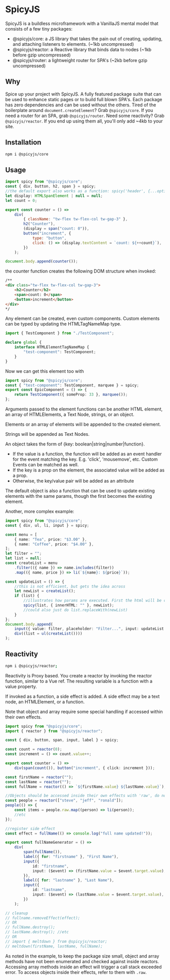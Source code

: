 # SpicyJS

SpicyJS is a buildless microframework with a VanillaJS mental model that consists of a few tiny packages:

- @spicyjs/core: a JS library that takes the pain out of creating, updating, and attaching listeners to elements. (~1kb uncompressed)
- @spicyjs/reactor: a Reactive library that binds data to nodes (~1kb before gzip uncompressed)
- @spicyjs/router: a lightweight router for SPA's (~2kb before gzip uncompressed)

## Why

Spice up your project with SpicyJS. A fully featured package suite that can be used to enhance static pages or to build full blown SPA's. Each package has zero dependencies and can be used without the others. Tired of the boilerplate around `document.createElement`? Grab `@spicyjs/core`. If you need a router for an SPA, grab `@spicyjs/router`. Need some reactivity? Grab `@spicyjs/reactor`. If you end up using them all, you'll only add ~4kb to your site.

## Installation

```bash
npm i @spicyjs/core
```

## Usage

```js
import spicy from "@spicyjs/core";
const { div, button, h2, span } = spicy;
//the default export also works as a function: spicy('header', {...options}, 'this is a header'), etc
let display: HTMLSpanElement | null = null;
let count = 0;

export const counter = () =>
	div(
		{ className: "tw-flex tw-flex-col tw-gap-3" },
		h2("Counter"),
		(display = span("count: 0")),
		button("increment", {
			type: "button",
			click: () => (display.textContent = `count: ${++count}`),
		})
	);

document.body.append(counter());
```

the counter function creates the following DOM structure when invoked:

```html
/**
<div class="tw-flex tw-flex-col tw-gap-3">
	<h2>Counter</h2>
	<span>count: 0</span>
	<button>increment</button>
</div>
*/
```

Any element can be created, even custom components. Custom elements can be typed by updating the HTMLTagNameMap type.

```ts
import { TestComponent } from "./TestComponent";

declare global {
	interface HTMLElementTagNameMap {
		"test-component": TestComponent;
	}
}
```

Now we can get this element too with

```ts
import spicy from "@spicyjs/core";
const { "test-component": TestComponent, marquee } = spicy;
export const EpicComponent = () => {
	return TestComponent({ someProp: 33 }, marquee());
};
```

Arguments passed to the element functions can be another HTML element, an array of HTMLElements, a Text Node, strings, or an object.

Elements or an array of elements will be appended to the created element.

Strings will be appended as Text Nodes.

An object takes the form of {key: boolean|string|number|function}.

- If the value is a function, the function will be added as an event handler for the event matching the key. E.g. 'click', 'mousemove', etc. Custom Events can be matched as well.
- If the key is a prop on the element, the associated value will be added as a prop.
- Otherwise, the key/value pair will be added as an attribute

The default object is also a function that can be used to update existing elements with the same params, though the first becomes the existing element.

Another, more complex example:

```ts
import spicy from "@spicyjs/core";
const { div, ul, li, input } = spicy;

const menu = [
	{ name: "Tea", price: "$3.00" },
	{ name: "Coffee", price: "$4.00" },
];
let filter = "";
let list = null;
const createList = menu
	.filter(({ name }) => name.includes(filter))
	.map(({ name, price }) => li(`${name}: ${price}`));

const updateList = () => {
	//this is not efficient, but gets the idea across
	let newList = createList();
	if (list) {
		//illustrates how params are executed. First the html will be cleared, then the list appended
		spicy(list, { innerHTML: "" }, newList);
		//could also just do list.replaceWith(newList)
	}
};
document.body.append(
	input({ value: filter, placeholder: "Filter...", input: updateList }),
	div((list = ul(createList())))
);
```

## Reactivity

```bash
npm i @spicyjs/reactor;
```

Reactivity is Proxy based. You create a reactor by invoking the reactor function, similar to a Vue ref. The resulting variable is a function with a value property.

If invoked as a function, a side effect is added. A side effect may be a text node, an HTMLElement, or a function.

Note that object and array require some special handling if accessed within their own effects.

```ts
import spicy from "@spicyjs/core";
import { reactor } from "@spicyjs/reactor";

const { div, button, span, input, label } = spicy;

const count = reactor(0);
const increment = () => count.value++;

export const counter = () =>
	div(span(count()), button("increment", { click: increment }));

const firstName = reactor("");
const lastName = reactor("");
const fullName = reactor(() => `${firstName.value} ${lastName.value}`);

//Objects should be accessed inside their own effects with 'raw', do not update objects inside their own effects
const people = reactor(["steve", "jeff", "ronald"]);
people(() => {
	const items = people.raw.map((person) => li(person));
	//etc
});

//register side effect
const effect = fullName(() => console.log("full name updated!"));

export const fullNameGenerator = () =>
	div(
		span(fullName()),
		label({ for: "firstname" }, "First Name"),
		input({
			id: "firstname",
			input: ($event) => (firstName.value = $event.target.value),
		}),
		label({ for: "lastname" }, "Last Name"),
		input({
			id: "lastname",
			input: ($event) => (lastName.value = $event.target.value),
		})
	);

// cleanup
// fullname.removeEffect(effect);
// OR
// fullName.destroy();
// lastName.destroy(); //etc
// OR
// import { meltdown } from @spicyjs/reactor;
// meltdown(firstName, lastName, fullName);
```

As noted in the example, to keep the package size small, object and array methods have not been enumerated and checked against inside reactors. Accessing array methods inside an effect will trigger a call stack exceeded error. To access objects inside their effects, refer to them with `.raw`.
